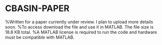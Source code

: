 # CBASIN-PAPER
%Written for a paper currently under review. I plan to upload more details soon.
%To access download the file and use it in MATLAB. The file size is 18.8 KB total.
%A MATLAB license is required to run the code and hardware must be compatible with MATLAB.
